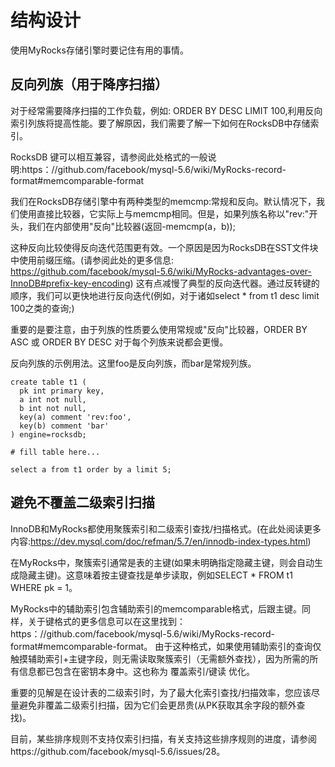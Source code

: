 # 结构设计

使用MyRocks存储引擎时要记住有用的事情。

## 反向列族（用于降序扫描）

对于经常需要降序扫描的工作负载，例如: ORDER BY DESC LIMIT 100,利用反向索引列族将提高性能。要了解原因，我们需要了解一下如何在RocksDB中存储索引。

RocksDB 键可以相互兼容，请参阅此处格式的一般说明:https：//github.com/facebook/mysql-5.6/wiki/MyRocks-record-format#memcomparable-format

我们在RocksDB存储引擎中有两种类型的memcmp:常规和反向。默认情况下，我们使用直接比较器，它实际上与memcmp相同。但是，如果列族名称以"rev:"开头，我们在内部使用"反向"比较器(返回-memcmp(a，b));

这种反向比较使得反向迭代范围更有效。一个原因是因为RocksDB在SST文件块中使用前缀压缩。(请参阅此处的更多信息: https://github.com/facebook/mysql-5.6/wiki/MyRocks-advantages-over-InnoDB#prefix-key-encoding)
这有点减慢了典型的反向迭代器。通过反转键的顺序，我们可以更快地进行反向迭代(例如，对于诸如select * from t1 desc limit 100之类的查询;)

重要的是要注意，由于列族的性质要么使用常规或"反向"比较器，ORDER BY ASC 或 ORDER BY DESC 对于每个列族来说都会更慢。

反向列族的示例用法。这里foo是反向列族，而bar是常规列族。

    create table t1 (
      pk int primary key,
      a int not null,
      b int not null,
      key(a) comment 'rev:foo',
      key(b) comment 'bar'
    ) engine=rocksdb;
    
    # fill table here...
    
    select a from t1 order by a limit 5;

## 避免不覆盖二级索引扫描

InnoDB和MyRocks都使用聚簇索引和二级索引查找/扫描格式。(在此处阅读更多内容:https://dev.mysql.com/doc/refman/5.7/en/innodb-index-types.html)

在MyRocks中，聚簇索引通常是表的主键(如果未明确指定隐藏主键，则会自动生成隐藏主键)。这意味着按主键查找是单步读取，例如SELECT * FROM t1 WHERE pk = 1。

MyRocks中的辅助索引包含辅助索引的memcomparable格式，后跟主键。同样，关于键格式的更多信息可以在这里找到：https：//github.com/facebook/mysql-5.6/wiki/MyRocks-record-format#memcomparable-format。
由于这种格式，如果使用辅助索引的查询仅触摸辅助索引+主键字段，则无需读取聚簇索引（无需额外查找），因为所需的所有信息都已包含在密钥本身中。这也称为 覆盖索引/键读 优化。

重要的见解是在设计表的二级索引时，为了最大化索引查找/扫描效率，您应该尽量避免非覆盖二级索引扫描，因为它们会更昂贵(从PK获取其余字段的额外查找)。

目前，某些排序规则不支持仅索引扫描，有关支持这些排序规则的进度，请参阅https://github.com/facebook/mysql-5.6/issues/28。

